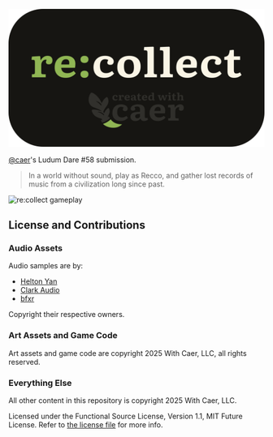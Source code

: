 ![re:collect](docs/recollect-logo.png)

[@caer](https://github.com/caer)'s Ludum Dare #58 submission.

> In a world without sound, play as Recco, and gather lost
> records of music from a civilization long since past.

![re:collect gameplay](docs/feature-video.gif)

## License and Contributions

### Audio Assets

Audio samples are by:

- [Helton Yan](https://heltonyan.itch.io/tranquility)
- [Clark Audio](https://clarkaudio.com/)
- [bfxr](https://www.bfxr.net/)

Copyright their respective owners.

### Art Assets and Game Code

Art assets and game code are copyright
2025 With Caer, LLC, all rights reserved.

### Everything Else

All other content in this repository is copyright 2025 With Caer, LLC.

Licensed under the Functional Source License, Version 1.1, MIT Future License.
Refer to [the license file](LICENSE.md) for more info.
